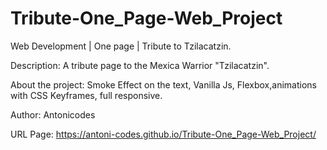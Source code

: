 # Tribute-One_Page-Web_Project

Web Development | One page | Tribute to Tzilacatzin.

Description: A tribute page to the Mexica Warrior "Tzilacatzin".

About the project: Smoke Effect on the text, Vanilla Js, Flexbox,animations with CSS Keyframes, full responsive. 

Author: Antonicodes

URL Page: https://antoni-codes.github.io/Tribute-One_Page-Web_Project/
